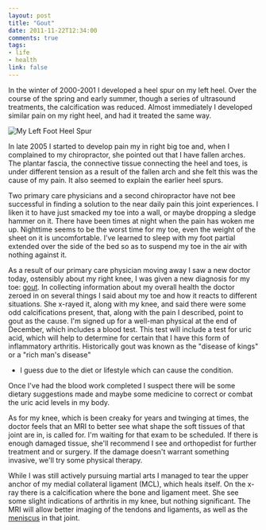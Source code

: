 ```yaml
---
layout: post
title: "Gout"
date: 2011-11-22T12:34:00
comments: true
tags:
- life
- health
link: false
---
```

In the winter of 2000-2001 I developed a heel spur on my left heel. Over the
course of the spring and early summer, though a series of ultrasound
treatments, the calcification was reduced. Almost immediately I developed
similar pain on my right heel, and had it treated the same way.

![My Left Foot Heel Spur](https://zanshin.net/images/my_left_foot.jpg)

In late 2005 I started to develop pain my in right big toe and, when
I complained to my chiropractor, she pointed out that I have fallen arches. The
plantar fascia, the connective tissue connecting the heel and toes, is under
different tension as a result of the fallen arch and she felt this was the
cause of my pain. It also seemed to explain the earlier heel spurs.

Two primary care physicians and a second chiropractor have not bee successful
in finding a solution to the near daily pain this joint experiences. I liken it
to have just smacked my toe into a wall, or maybe dropping a sledge hammer on
it. There have been times at night when the pain has woken me up. Nighttime
seems to be the worst time for my toe, even the weight of the sheet on it is
uncomfortable. I've learned to sleep with my foot partial extended over the
side of the bed so as to suspend my toe in the air with nothing against it.

As a result of our primary care physician moving away I saw a new doctor today,
ostensibly about my right knee, I was given a new diagnosis for my toe:
[gout](http://en.wikipedia.org/wiki/Gout "Gout").
In collecting information about my overall health the doctor zeroed in on
several things I said about my toe and how it reacts to different situations.
She x-rayed it, along with my knee, and said there were some odd calcifications
present, that, along with the pain I described, point to gout as the cause. I'm
signed up for a well-man physical at the end of December, which includes
a blood test. This test will include a test for uric acid, which will help to
determine for certain that I have this form of inflammatory arthritis.
Historically gout was known as the "disease of kings" or a "rich man's disease"
- I guess due to the diet or lifestyle which can cause the condition. 

Once I've had the blood work completed I suspect there will be some dietary
suggestions made and maybe some medicine to correct or combat the uric acid
levels in my body.

As for my knee, which is been creaky for years and twinging at times, the
doctor feels that an MRI to better see what shape the soft tissues of that
joint are in, is called for. I'm waiting for that exam to be scheduled. If
there is enough damaged tissue, she'll recommend I see and orthopedist for
further treatment and or surgery. If the damage doesn't warrant something
invasive, we'll try some physical therapy. 

While I was still actively pursuing martial arts I managed to tear the upper
anchor of my medial collateral ligament (MCL), which heals itself. On the x-ray
there is a calcification where the bone and ligament meet. She see some slight
indications of arthritis in my knee, but nothing significant. The MRI will
allow better imaging of the tendons and ligaments, as well as the [meniscus](http://en.wikipedia.org/wiki/Meniscus_\(anatomy\) "Meniscus") in that joint.
